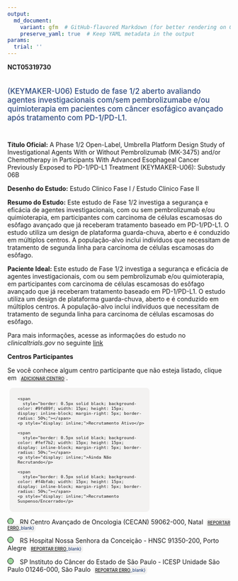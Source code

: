 ```yaml
---
output: 
  md_document:
    variant: gfm  # GitHub-flavored Markdown (for better rendering on GitHub)
    preserve_yaml: true  # Keep YAML metadata in the output
params:
  trial: ''
---
```


**NCT05319730**

<div style="padding: 5px 5px 5px 0px; font-size: 1.20em; font-weight: 500; color: #2E4A7F; text-align: left; margin-bottom: 20px">

(KEYMAKER-U06) Estudo de fase 1/2 aberto avaliando agentes
investigacionais com/sem pembrolizumabe e/ou quimioterapia em pacientes
com câncer esofágico avançado após tratamento com PD-1/PD-L1.

</div>

**Título Oficial:** A Phase 1/2 Open-Label, Umbrella Platform Design
Study of Investigational Agents With or Without Pembrolizumab (MK-3475)
and/or Chemotherapy in Participants With Advanced Esophageal Cancer
Previously Exposed to PD-1/PD-L1 Treatment (KEYMAKER-U06): Substudy 06B

**Desenho do Estudo:** Estudo Clinico Fase I / Estudo Clinico Fase II

**Resumo do Estudo:** Este estudo de Fase 1/2 investiga a segurança e
eficácia de agentes investigacionais, com ou sem pembrolizumab e/ou
quimioterapia, em participantes com carcinoma de células escamosas do
esôfago avançado que já receberam tratamento baseado em PD-1/PD-L1. O
estudo utiliza um design de plataforma guarda-chuva, aberto e é
conduzido em múltiplos centros. A população-alvo inclui indivíduos que
necessitam de tratamento de segunda linha para carcinoma de células
escamosas do esôfago.

**Paciente Ideal:** Este estudo de Fase 1/2 investiga a segurança e
eficácia de agentes investigacionais, com ou sem pembrolizumab e/ou
quimioterapia, em participantes com carcinoma de células escamosas do
esôfago avançado que já receberam tratamento baseado em PD-1/PD-L1. O
estudo utiliza um design de plataforma guarda-chuva, aberto e é
conduzido em múltiplos centros. A população-alvo inclui indivíduos que
necessitam de tratamento de segunda linha para carcinoma de células
escamosas do esôfago.

Para mais informações, acesse as informações do estudo no
*clinicaltrials.gov* no seguinte
[link](https://clinicaltrials.gov/ct2/show/NCT05319730)

**Centros Participantes**

Se você conhece algum centro participante que não esteja listado, clique
em
<span style="color: #2E4A7F; margin-left: 2px; padding: 4px; background-color: #f3f2f1; border-radius: 8px; font-weight: 500; font-size: 0.7em"><a
href="https://flazar.shinyapps.io/formsapp?study_nct_id=NCT05319730&amp;location_id=N%2FA&amp;location_full_name=N%2FA&amp;form_type=Adicionar%20Centro"
target="_blank">ADICIONAR CENTRO</a></span>.

<div style="margin-bottom: 8px; margin-left: 5px; padding: 8px; max-width: 300px; background-color: #f3f2f1; border-radius: 8px; font-size: 0.8em">

<div style="margin-left: 10px;">

    <span 
      style="border: 0.5px solid black; background-color: #9fd89f; width: 15px; height: 15px; display: inline-block; margin-right: 5px; border-radius: 50%;"></span>
    <p style="display: inline;">Recrutamento Ativo</p>

</div>

<div style="margin-left: 10px;">

    <span 
      style="border: 0.5px solid black; background-color: #fef7b2; width: 15px; height: 15px; display: inline-block; margin-right: 5px; border-radius: 50%;"></span>
    <p style="display: inline;">Ainda Não Recrutando</p>

</div>

<div style="margin-left: 10px;">

    <span 
      style="border: 0.5px solid black; background-color: #f4bfab; width: 15px; height: 15px; display: inline-block; margin-right: 5px; border-radius: 50%;"></span>
    <p style="display: inline;">Recrutamento Suspenso/Encerrado</p>

</div>

</div>

<span style="border: 0.5px solid black; display: inline-block; width: 12px; height: 12px; border-radius: 50%; margin-right: 10px; padding-bottom: 0px; background-color: #9fd89f;"></span>
RN Centro Avançado de Oncologia (CECAN) 59062-000, Natal
<span style="color: #2E4A7F; margin-left: 2px; padding: 4px; background-color: #f3f2f1; border-radius: 8px; font-weight: 500; font-size: 0.7em">[REPORTAR
ERRO](https://flazar.shinyapps.io/formsapp?study_nct_id=NCT05319730&location_id=LIGANORTERIOGRANDENSECONTRAOCANCERSITE4303NATALRIOGRANDEDONORTE59062000BRAZIL&location_full_name=Centro%20Avan%C3%A7ado%20de%20Oncologia%20%28CECAN%29%2C%2059062-000%2C%20Natal&form_type=Reportar%20Erro)\_blank}</span>

<span style="border: 0.5px solid black; display: inline-block; width: 12px; height: 12px; border-radius: 50%; margin-right: 10px; padding-bottom: 0px; background-color: #9fd89f;"></span>
RS Hospital Nossa Senhora da Conceição - HNSC 91350-200, Porto Alegre
<span style="color: #2E4A7F; margin-left: 2px; padding: 4px; background-color: #f3f2f1; border-radius: 8px; font-weight: 500; font-size: 0.7em">[REPORTAR
ERRO](https://flazar.shinyapps.io/formsapp?study_nct_id=NCT05319730&location_id=HOSPITALNOSSASENHORADACONCEICAOSITE4301PORTOALEGRERIOGRANDEDOSUL91350200BRAZIL&location_full_name=Hospital%20Nossa%20Senhora%20da%20Concei%C3%A7%C3%A3o%20-%20HNSC%2C%2091350-200%2C%20Porto%20Alegre&form_type=Reportar%20Erro)\_blank}</span>

<span style="border: 0.5px solid black; display: inline-block; width: 12px; height: 12px; border-radius: 50%; margin-right: 10px; padding-bottom: 0px; background-color: #9fd89f;"></span>
SP Instituto do Câncer do Estado de São Paulo - ICESP Unidade São Paulo
01246-000, São Paulo
<span style="color: #2E4A7F; margin-left: 2px; padding: 4px; background-color: #f3f2f1; border-radius: 8px; font-weight: 500; font-size: 0.7em">[REPORTAR
ERRO](https://flazar.shinyapps.io/formsapp?study_nct_id=NCT05319730&location_id=ICESPINSTITUTODOCANCERDOESTADODESAOPAULOSITE4300SAOPAULO01246000BRAZIL&location_full_name=Instituto%20do%20C%C3%A2ncer%20do%20Estado%20de%20S%C3%A3o%20Paulo%20-%20ICESP%20Unidade%20S%C3%A3o%20Paulo%2C%2001246-000%2C%20S%C3%A3o%20Paulo&form_type=Reportar%20Erro)\_blank}</span>
